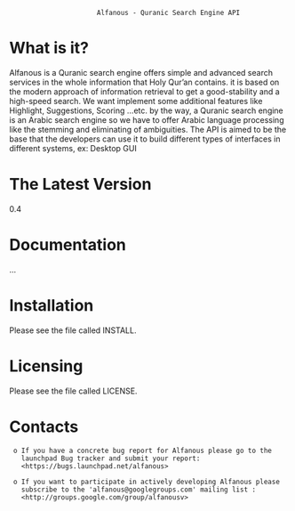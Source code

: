                           Alfanous - Quranic Search Engine API

What is it?
===========
  Alfanous is a Quranic search engine offers simple and advanced
  search services in the whole information that Holy Qur’an contains.
  it is based on the modern approach of information retrieval to get 
  a good-stability and a high-speed search. We want implement some 
  additional features like Highlight, Suggestions, Scoring …etc.
  by the way, a Quranic search engine is an Arabic search engine 
  so we have to offer Arabic language processing like the stemming 
  and eliminating of ambiguities. The API is aimed to be the base that
  the developers can use it to build different types of interfaces in 
  different systems, ex: Desktop GUI

The Latest Version
==================

  0.4
  

Documentation
=============

  ...

Installation
============

  Please see the file called INSTALL. 

Licensing
=========

  Please see the file called LICENSE.

  
Contacts
========


     o If you have a concrete bug report for Alfanous please go to the
       launchpad Bug tracker and submit your report:
       <https://bugs.launchpad.net/alfanous>

     o If you want to participate in actively developing Alfanous please
       subscribe to the 'alfanous@googlegroups.com' mailing list :
       <http://groups.google.com/group/alfanousv>
